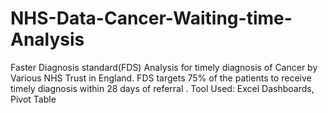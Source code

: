 # NHS-Data-Cancer-Waiting-time-Analysis
Faster Diagnosis standard(FDS) Analysis for timely diagnosis of Cancer by Various NHS Trust in England.
FDS  targets 75% of the patients to receive timely diagnosis within 28 days of referral . 
Tool Used: Excel Dashboards, Pivot Table 
